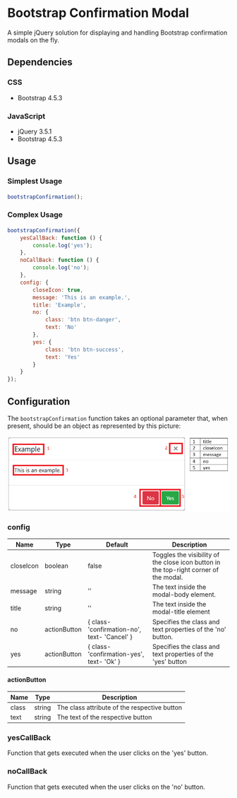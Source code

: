 # Bootstrap Confirmation Modal

A simple jQuery solution for displaying and handling Bootstrap confirmation modals on the fly.


## Dependencies
### CSS
 - Bootstrap 4.5.3

### JavaScript
 - jQuery 3.5.1
 - Bootstrap 4.5.3

## Usage
### Simplest Usage
```js
bootstrapConfirmation();
```

### Complex Usage
```js
bootstrapConfirmation({
    yesCallBack: function () {
        console.log('yes');
    },
    noCallBack: function () {
        console.log('no');
    },
    config: {
        closeIcon: true,
        message: 'This is an example.',
        title: 'Example',
        no: {
            class: 'btn btn-danger',
            text: 'No'
        },
        yes: {
            class: 'btn btn-success',
            text: 'Yes'
        }
    }
});
```

## Configuration
The `bootstrapConfirmation` function takes an optional parameter that, when present, should be an object as represented by this picture:

![bootstrapConfirmation screenshot with legend](bootstrapConfirmation.PNG)

### config
|    Name   |     Type     |                    Default                   |                                      Description                                      |
|-----------|--------------|----------------------------------------------|---------------------------------------------------------------------------------------|
| closeIcon | boolean      | false                                        | Toggles the visibility of the close icon button in the top-right corner of the modal. |
| message   | string       | ''                                           | The text inside the modal-body element.                                               |
| title     | string       | ''                                           | The text inside the modal-title element                                               |
| no        | actionButton | { class- 'confirmation-no', text- 'Cancel' } | Specifies the class and text properties of the 'no' button.                           |
| yes       | actionButton | { class- 'confirmation-yes', text- 'Ok' }    | Specifies the class and text properties of the 'yes' button                           |

#### actionButton
|  Name |  Type  |                  Description                 |
|-------|--------|----------------------------------------------|
| class | string | The class attribute of the respective button |
| text  | string | The text of the respective button            |

### yesCallBack
Function that gets executed when the user clicks on the 'yes' button.

### noCallBack
Function that gets executed when the user clicks on the 'no' button.
